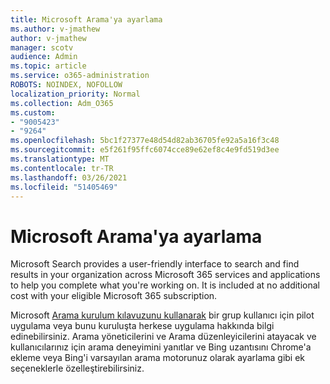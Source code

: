 ```yaml
---
title: Microsoft Arama'ya ayarlama
ms.author: v-jmathew
author: v-jmathew
manager: scotv
audience: Admin
ms.topic: article
ms.service: o365-administration
ROBOTS: NOINDEX, NOFOLLOW
localization_priority: Normal
ms.collection: Adm_O365
ms.custom:
- "9005423"
- "9264"
ms.openlocfilehash: 5bc1f27377e48d54d82ab36705fe92a5a16f3c48
ms.sourcegitcommit: e5f261f95ffc6074cce89e62ef8c4e9fd519d3ee
ms.translationtype: MT
ms.contentlocale: tr-TR
ms.lasthandoff: 03/26/2021
ms.locfileid: "51405469"
---
```

# <a name="set-up-microsoft-search"></a>Microsoft Arama'ya ayarlama

Microsoft Search‎ provides a user-friendly interface to search and find results in your organization across ‎Microsoft 365‎ services and applications to help you complete what you're working on. It is included at no additional cost with your eligible ‎Microsoft 365‎ subscription.

Microsoft [Arama kurulum kılavuzunu kullanarak](https://go.microsoft.com/fwlink/?linkid=2156919) bir grup kullanıcı için pilot uygulama veya bunu kuruluşta herkese uygulama hakkında bilgi edinebilirsiniz. Arama yöneticilerini ve Arama düzenleyicilerini atayacak ve kullanıcılarınız için arama deneyimini yanıtlar ve Bing uzantısını Chrome'a ekleme veya Bing'i varsayılan arama motorunuz olarak ayarlama gibi ek seçeneklerle özelleştirebilirsiniz.
